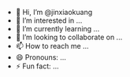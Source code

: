 - 👋 Hi, I’m @jinxiaokuang
- 👀 I’m interested in ...
- 🌱 I’m currently learning ...
- 💞️ I’m looking to collaborate on ...
- 📫 How to reach me ...
- 😄 Pronouns: ...
- ⚡ Fun fact: ...

<!---
jinxiaokuang/jinxiaokuang is a ✨ special ✨ repository because its `README.md` (this file) appears on your GitHub profile.
You can click the Preview link to take a look at your changes.
--->

